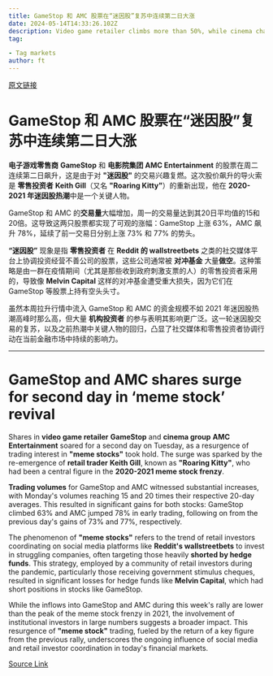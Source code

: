 ```yaml
---
title: GameStop 和 AMC 股票在“迷因股”复苏中连续第二日大涨
date: 2024-05-14T14:33:26.102Z
description: Video game retailer climbs more than 50%, while cinema chain up more than 20%
tag: 

- Tag markets
author: ft
---
```


[原文链接](https://ft.com/content/f7b3b188-4be0-4fa3-9e66-9e1a408ab68b)

# GameStop 和 AMC 股票在“迷因股”复苏中连续第二日大涨

**电子游戏零售商** **GameStop** 和 **电影院集团** **AMC Entertainment** 的股票在周二连续第二日飙升，这是由于对 **"迷因股"** 的交易兴趣复燃。这次股价飙升的导火索是 **零售投资者** **Keith Gill**（又名 **"Roaring Kitty"**）的重新出现，他在 **2020-2021 年迷因股热潮**中是一个关键人物。

GameStop 和 AMC 的**交易量**大幅增加，周一的交易量达到其20日平均值的15和20倍。这导致这两只股票都实现了可观的涨幅：GameStop 上涨 63%，AMC 飙升 78%，延续了前一交易日分别上涨 73% 和 77% 的势头。

**“迷因股”** 现象是指 **零售投资者** 在 **Reddit 的 wallstreetbets** 之类的社交媒体平台上协调投资经营不善公司的股票，这些公司通常被 **对冲基金** 大量**做空**。这种策略是由一群在疫情期间（尤其是那些收到政府刺激支票的人）的零售投资者采用的，导致像 **Melvin Capital** 这样的对冲基金遭受重大损失，因为它们在 GameStop 等股票上持有空头头寸。

虽然本周拉升行情中流入 GameStop 和 AMC 的资金规模不如 2021 年迷因股热潮高峰时那么高，但大量 **机构投资者** 的参与表明其影响更广泛。这一轮迷因股交易的复苏，以及之前热潮中关键人物的回归，凸显了社交媒体和零售投资者协调行动在当前金融市场中持续的影响力。

---

# GameStop and AMC shares surge for second day in ‘meme stock’ revival

Shares in **video game retailer** **GameStop** and **cinema group** **AMC Entertainment** soared for a second day on Tuesday, as a resurgence of trading interest in **"meme stocks"** took hold. The surge was sparked by the re-emergence of **retail trader** **Keith Gill**, known as **"Roaring Kitty"**, who had been a central figure in the **2020-2021 meme stock frenzy**. 

**Trading volumes** for GameStop and AMC witnessed substantial increases, with Monday's volumes reaching 15 and 20 times their respective 20-day averages. This resulted in significant gains for both stocks: GameStop climbed 63% and AMC jumped 78% in early trading, following on from the previous day's gains of 73% and 77%, respectively. 

The phenomenon of **"meme stocks"** refers to the trend of retail investors coordinating on social media platforms like **Reddit's wallstreetbets** to invest in struggling companies, often targeting those heavily **shorted by hedge funds**. This strategy, employed by a community of retail investors during the pandemic, particularly those receiving government stimulus cheques, resulted in significant losses for hedge funds like **Melvin Capital**, which had short positions in stocks like GameStop. 

While the inflows into GameStop and AMC during this week's rally are lower than the peak of the meme stock frenzy in 2021, the involvement of institutional investors in large numbers suggests a broader impact. This resurgence of **"meme stock"** trading, fueled by the return of a key figure from the previous rally, underscores the ongoing influence of social media and retail investor coordination in today's financial markets.

[Source Link](https://ft.com/content/f7b3b188-4be0-4fa3-9e66-9e1a408ab68b)

